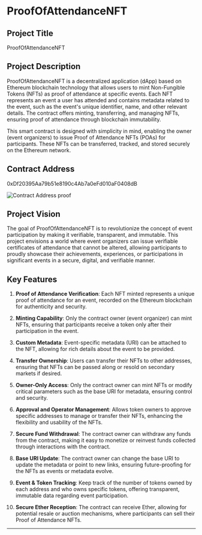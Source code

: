 # ProofOfAttendanceNFT

## Project Title
ProofOfAttendanceNFT

## Project Description
ProofOfAttendanceNFT is a decentralized application (dApp) based on Ethereum blockchain technology that allows users to mint Non-Fungible Tokens (NFTs) as proof of attendance at specific events. Each NFT represents an event a user has attended and contains metadata related to the event, such as the event's unique identifier, name, and other relevant details. The contract offers minting, transferring, and managing NFTs, ensuring proof of attendance through blockchain immutability. 

This smart contract is designed with simplicity in mind, enabling the owner (event organizers) to issue Proof of Attendance NFTs (POAs) for participants. These NFTs can be transferred, tracked, and stored securely on the Ethereum network.

## Contract Address
0xDf20395Aa79b51e8190c4Ab7a0eFd010aF0408dB

![Contract Address proof](https://github.com/user-attachments/assets/05580a05-0612-49f1-adf0-732c4c77f6ed)

## Project Vision
The goal of ProofOfAttendanceNFT is to revolutionize the concept of event participation by making it verifiable, transparent, and immutable. This project envisions a world where event organizers can issue verifiable certificates of attendance that cannot be altered, allowing participants to proudly showcase their achievements, experiences, or participations in significant events in a secure, digital, and verifiable manner.

## Key Features

1. **Proof of Attendance Verification**: Each NFT minted represents a unique proof of attendance for an event, recorded on the Ethereum blockchain for authenticity and security.

2. **Minting Capability**: Only the contract owner (event organizer) can mint NFTs, ensuring that participants receive a token only after their participation in the event.

3. **Custom Metadata**: Event-specific metadata (URI) can be attached to the NFT, allowing for rich details about the event to be provided.

4. **Transfer Ownership**: Users can transfer their NFTs to other addresses, ensuring that NFTs can be passed along or resold on secondary markets if desired.

5. **Owner-Only Access**: Only the contract owner can mint NFTs or modify critical parameters such as the base URI for metadata, ensuring control and security.

6. **Approval and Operator Management**: Allows token owners to approve specific addresses to manage or transfer their NFTs, enhancing the flexibility and usability of the NFTs.

7. **Secure Fund Withdrawal**: The contract owner can withdraw any funds from the contract, making it easy to monetize or reinvest funds collected through interactions with the contract.

8. **Base URI Update**: The contract owner can change the base URI to update the metadata or point to new links, ensuring future-proofing for the NFTs as events or metadata evolve.

9. **Event & Token Tracking**: Keep track of the number of tokens owned by each address and who owns specific tokens, offering transparent, immutable data regarding event participation.

10. **Secure Ether Reception**: The contract can receive Ether, allowing for potential resale or auction mechanisms, where participants can sell their Proof of Attendance NFTs.

---
